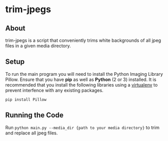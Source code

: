 # trim-jpegs
## About 
trim-jpegs is a script that conveniently trims white backgrounds of all jpeg files in a given media directory.

## Setup
To run the main program you will need to install the Python Imaging Library Pillow. Ensure that you have **pip** as well as **Python** (2 or 3) installed. It is recommended that you install the following libraries using a [virtualenv](https://virtualenv.pypa.io/en/stable/) to prevent interfence with any existing packages.

`pip install Pillow`

## Running the Code
Run `python main.py --media_dir {path to your media directory}` to trim and replace all jpeg files.
